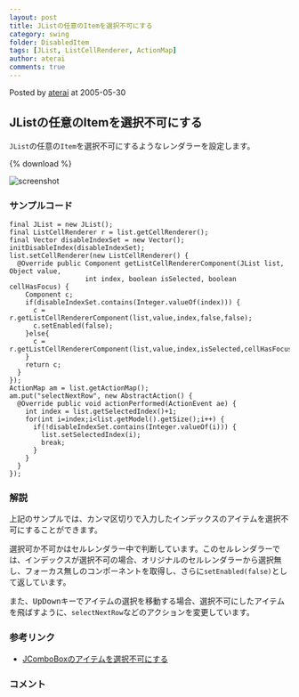 ```yaml
---
layout: post
title: JListの任意のItemを選択不可にする
category: swing
folder: DisabledItem
tags: [JList, ListCellRenderer, ActionMap]
author: aterai
comments: true
---
```


Posted by [aterai](http://terai.xrea.jp/aterai.html) at 2005-05-30

## JListの任意のItemを選択不可にする
`JList`の任意の`Item`を選択不可にするようなレンダラーを設定します。

{% download %}

![screenshot](https://lh4.googleusercontent.com/_9Z4BYR88imo/TQTLAYVmo3I/AAAAAAAAAW4/3MUtTm4ixyo/s800/DisabledItem.png)

### サンプルコード
<pre class="prettyprint"><code>final JList = new JList();
final ListCellRenderer r = list.getCellRenderer();
final Vector disableIndexSet = new Vector();
initDisableIndex(disableIndexSet);
list.setCellRenderer(new ListCellRenderer() {
  @Override public Component getListCellRendererComponent(JList list, Object value,
                   int index, boolean isSelected, boolean cellHasFocus) {
    Component c;
    if(disableIndexSet.contains(Integer.valueOf(index))) {
      c = r.getListCellRendererComponent(list,value,index,false,false);
      c.setEnabled(false);
    }else{
      c = r.getListCellRendererComponent(list,value,index,isSelected,cellHasFocus);
    }
    return c;
  }
});
ActionMap am = list.getActionMap();
am.put("selectNextRow", new AbstractAction() {
  @Override public void actionPerformed(ActionEvent ae) {
    int index = list.getSelectedIndex()+1;
    for(int i=index;i&lt;list.getModel().getSize();i++) {
      if(!disableIndexSet.contains(Integer.valueOf(i))) {
        list.setSelectedIndex(i);
        break;
      }
    }
  }
});
</code></pre>

### 解説
上記のサンプルでは、カンマ区切りで入力したインデックスのアイテムを選択不可にすることができます。

選択可か不可かはセルレンダラー中で判断しています。このセルレンダラーでは、インデックスが選択不可の場合、オリジナルのセルレンダラーから選択無し、フォーカス無しのコンポーネントを取得し、さらに`setEnabled(false)`として返しています。

また、<kbd>Up</kbd><kbd>Down</kbd>キーでアイテムの選択を移動する場合、選択不可にしたアイテムを飛ばすように、`selectNextRow`などのアクションを変更しています。

### 参考リンク
- [JComboBoxのアイテムを選択不可にする](http://terai.xrea.jp/Swing/DisableItemComboBox.html)

<!-- dummy comment line for breaking list -->

### コメント

